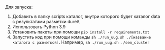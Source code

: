Для запуска:
1) Добавить в папку scripts каталог, внутри которого будет каталог data с результатами разметки durel\
2) Использовать Python 3.9
3) Установить пакеты при помощи `pip install -r requirements.txt`
4) Запустить код при помощи команды `sh ./run_uug.sh ./[название каталога с разметкой]`. Например, `sh ./run_uug.sh ./sem_cluster`
